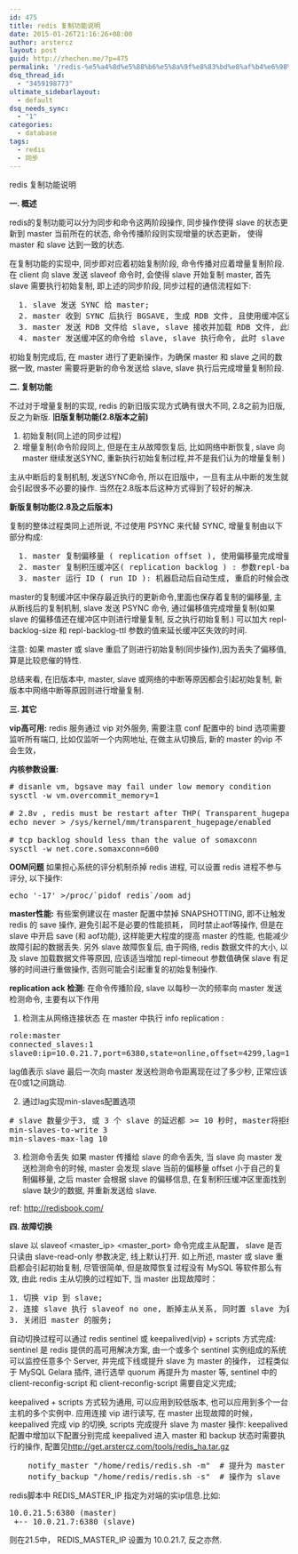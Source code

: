```yaml
---
id: 475
title: redis 复制功能说明
date: 2015-01-26T21:16:26+08:00
author: arstercz
layout: post
guid: http://zhechen.me/?p=475
permalink: '/redis-%e5%a4%8d%e5%88%b6%e5%8a%9f%e8%83%bd%e8%af%b4%e6%98%8e/'
dsq_thread_id:
  - "3459198773"
ultimate_sidebarlayout:
  - default
dsq_needs_sync:
  - "1"
categories:
  - database
tags:
  - redis
  - 同步
---
```

redis 复制功能说明

<strong>一. 概述</strong>

redis的复制功能可以分为同步和命令这两阶段操作, 同步操作使得 slave 的状态更新到 master 当前所在的状态, 命令传播阶段则实现增量的状态更新， 使得 master 和 slave 达到一致的状态.


在复制功能的实现中, 同步即对应着初始复制阶段, 命令传播对应着增量复制阶段. 在 client 向 slave 发送 slaveof 命令时, 会使得 slave 开始复制 master, 首先 slave 需要执行初始复制, 即上述的同步阶段, 同步过程的通信流程如下:
<pre>
  1. slave 发送 SYNC 给 master;
  2. master 收到 SYNC 后执行 BGSAVE, 生成 RDB 文件, 且使用缓冲区记录从当前开始执行的所有 write 操作;
  3. master 发送 RDB 文件给 slave, slave 接收并加载 RDB 文件, 此时 slave 状态更新到 master 执行 BGSAVE 时的状态;
  4. master 发送缓冲区的命令给 slave, slave 执行命令, 此时 slave 状态更新到 master 当前所处的状态.
</pre>
初始复制完成后, 在 master 进行了更新操作，为确保 master 和 slave 之间的数据一致, master 需要将更新的命令发送给 slave, slave 执行后完成增量复制阶段.
<!--more-->



<strong>二. 复制功能</strong>

不过对于增量复制的实现, redis 的新旧版实现方式确有很大不同, 2.8之前为旧版, 反之为新版.
<strong>旧版复制功能(2.8版本之前)</strong>
  1. 初始复制(同上述的同步过程)
  2. 增量复制(命令阶段同上, 但是在主从故障恢复后, 比如网络中断恢复, slave 向 master 继续发送SYNC, 重新执行初始复制过程,并不是我们认为的增量复制 )

  主从中断后的复制机制, 发送SYNC命令, 所以在旧版中，一旦有主从中断的发生就会引起很多不必要的操作. 当然在2.8版本后这种方式得到了较好的解决.

<strong>新版复制功能(2.8及之后版本)</strong>

复制的整体过程类同上述所说, 不过使用 PSYNC 来代替 SYNC, 增量复制由以下部分构成:
<pre>
  1. master 复制偏移量 ( replication offset ), 使用偏移量完成增量复制.
  2. master 复制积压缓冲区( replication backlog ) : 参数repl-backlog-size， 
  3. master 运行 ID ( run ID ): 机器启动后自动生成, 重启的时候会改变, slave同坐做全量同步(SYNC).
</pre>
  master的复制缓冲区中保存最近执行的更新命令,里面也保存着复制的偏移量,  主从断线后的复制机制, slave 发送 PSYNC 命令, 通过偏移值完成增量复制(如果 slave 的偏移值还在缓冲区中则进行增量复制, 反之执行初始复制.) 可以加大 repl-backlog-size 和 repl-backlog-ttl 参数的值来延长缓冲区失效的时间.


注意: 如果 master 或 slave 重启了则进行初始复制(同步操作),因为丢失了偏移值, 算是比较悲催的特性.

总结来看, 在旧版本中, master, slave 或网络的中断等原因都会引起初始复制, 新版本中网络中断等原因则进行增量复制.


<strong>三. 其它</strong>

<strong>vip高可用:</strong>
redis 服务通过 vip 对外服务, 需要注意 conf 配置中的 bind 选项需要监听所有端口, 比如仅监听一个内网地址, 在做主从切换后, 新的 master 的vip 不会生效，  

<strong>内核参数设置:</strong>
<pre>
# disanle vm, bgsave may fail under low memory condition 
sysctl -w vm.overcommit_memory=1

# 2.8v , redis must be restart after THP( Transparent_hugepage ) is disabled
echo never > /sys/kernel/mm/transparent_hugepage/enabled

# tcp backlog should less than the value of somaxconn 
sysctl -w net.core.somaxconn=600
</pre>

<strong>OOM问题</strong>
如果担心系统的评分机制杀掉 redis 进程, 可以设置 redis 进程不参与评分, 以下操作:
<pre>
echo '-17' >/proc/`pidof redis`/oom_adj
</pre>

<strong>master性能:</strong>
有些案例建议在 master 配置中禁掉 SNAPSHOTTING, 即不让触发 redis 的 save 操作, 避免引起不是必要的性能损耗， 同时禁止aof等操作, 但是在 slave 中开启 save (和 aof功能), 这样能更大程度的提高 master 的性能, 也能减少故障引起的数据丢失. 另外 slave 故障恢复后, 由于网络, redis 数据文件的大小, 以及 slave 加载数据文件等原因, 应该适当增加 repl-timeout 参数值确保 slave 有足够的时间进行重做操作, 否则可能会引起重复的初始复制操作.

<strong>replication ack 检测:</strong>
  在命令传播阶段, slave 以每秒一次的频率向 master 发送检测命令, 主要有以下作用
 1. 检测主从网络连接状态
在 master 中执行 info replication :
<pre>
role:master
connected_slaves:1
slave0:ip=10.0.21.7,port=6380,state=online,offset=4299,lag=1
</pre>
lag值表示 slave 最后一次向 master 发送检测命令距离现在过了多少秒, 正常应该在0或1之间跳动.

 2. 通过lag实现min-slaves配置选项
<pre>
# slave 数量少于3, 或 3 个 slave 的延迟都 >= 10 秒时, master将拒绝执行写命令.
min-slaves-to-write 3
min-slaves-max-lag 10
</pre>
 3. 检测命令丢失
如果 master 传播给 slave 的命令丢失, 当 slave 向 master 发送检测命令的时候, master 会发现 slave 当前的偏移量 offset 小于自己的复制偏移量, 之后 master 会根据 slave 的偏移信息, 在复制积压缓冲区里面找到 slave 缺少的数据, 并重新发送给 slave.

ref: <a href="http://redisbook.com/">http://redisbook.com/</a>

<strong>四. 故障切换</strong>

slave 以 slaveof <master_ip> <master_port> 命令完成主从配置， slave 是否只读由 slave-read-only 参数决定, 线上默认打开. 如上所述, master 或 slave 重启都会引起初始复制, 尽管很简单, 但是故障恢复过程没有 MySQL 等软件那么有效,  由此 redis 主从切换的过程如下,
当 master 出现故障时：
<pre>
1. 切换 vip 到 slave;
2. 连接 slave 执行 slaveof no one, 断掉主从关系, 同时置 slave 为新的 master, 该命令执行后, 关闭 slave-read-only 参数, 允许应用更新;  
3. 关闭旧 master 的服务;
</pre>

自动切换过程可以通过 redis sentinel 或 keepalived(vip) + scripts 方式完成:
sentinel 是 redis 提供的高可用解决方案, 由一个或多个 sentinel 实例组成的系统可以监控任意多个 Server, 并完成下线或提升 slave 为 master 的操作， 过程类似于 MySQL Gelara 插件, 进行选举 quorum 再提升为 master 等, sentinel 中的 client-reconfig-script 和 client-reconfig-script 需要自定义完成;

keepalived + scripts 方式较为通用, 可以应用到较低版本, 也可以应用到多个一台主机的多个实例中. 应用连接 vip 进行读写, 在 master 出现故障的时候， keepalived 完成 vip 的切换, scripts 完成提升 slave 为 master 操作:
keepalived配置中增加以下配置分别完成 keepalived 进入 master 和 backup 状态时需要执行的操作, 配置见<a href="http://get.arstercz.com/tools/redis_ha.tar.gz">http://get.arstercz.com/tools/redis_ha.tar.gz </a>
<pre>
    notify_master "/home/redis/redis.sh -m"  # 提升为 master 
    notify_backup "/home/redis/redis.sh -s"  # 操作为 slave
</pre>
redis脚本中 REDIS_MASTER_IP 指定为对端的实ip信息.比如:
<pre>
10.0.21.5:6380 (master)
 +-- 10.0.21.7:6380 (slave)
</pre>

则在21.5中， REDIS_MASTER_IP 设置为 10.0.21.7, 反之亦然.